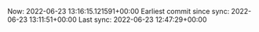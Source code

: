 Now: 2022-06-23 13:16:15.121591+00:00 Earliest commit since sync: 2022-06-23 13:11:51+00:00 Last sync: 2022-06-23 12:47:29+00:00
